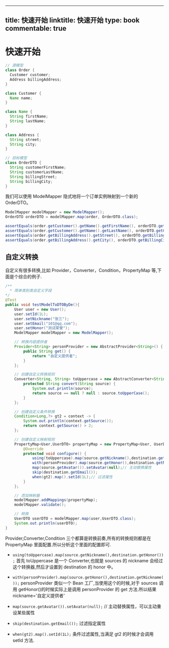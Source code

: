 
---
title: 快速开始
linktitle: 快速开始
type: book
commentable: true
---

# 快速开始

```java
// 源模型
class Order {
  Customer customer;
  Address billingAddress;
}

class Customer {
  Name name;
}

class Name {
  String firstName;
  String lastName;
}

class Address {
  String street;
  String city;
}

// 目标模型
class OrderDTO {
  String customerFirstName;
  String customerLastName;
  String billingStreet;
  String billingCity;
}
```

我们可以使用 ModelMapper 隐式地将一个订单实例映射到一个新的 OrderDTO。

```java
ModelMapper modelMapper = new ModelMapper();
OrderDTO orderDTO = modelMapper.map(order, OrderDTO.class);

assertEquals(order.getCustomer().getName().getFirstName(), orderDTO.getCustomerFirstName());
assertEquals(order.getCustomer().getName().getLastName(), orderDTO.getCustomerLastName());
assertEquals(order.getBillingAddress().getStreet(), orderDTO.getBillingStreet());
assertEquals(order.getBillingAddress().getCity(), orderDTO.getBillingCity());
```

## 自定义转换

自定义有很多转换,比如 Provider，Converter，Condition，PropertyMap 等,下面是个综合的例子.

```java
/**
  * 简单类到类自定义字段
*/
@Test
public void testModelToDTOByDe(){
    User user = new User();
    user.setId(1L);
    user.setNickname("张三");
    user.setEmail("101@qq.com");
    user.setHonor("测试荣誉");
    ModelMapper modelMapper = new ModelMapper();

    // 转换内容提供者
    Provider<String> personProvider = new AbstractProvider<String>() {
        public String get() {
            return "自定义提供者";
        }
    };

    // 创建自定义转换规则
    Converter<String, String> toUppercase = new AbstractConverter<String, String>() {
        protected String convert(String source) {
            System.out.println(source);
            return source == null ? null : source.toUpperCase();
        }
    };

    // 创建自定义条件转换
    Condition<Long,?> gt2 = context -> {
        System.out.println(context.getSource());
        return context.getSource() > 2;
    };

    // 创建自定义映射规则
    PropertyMap<User,UserDTO> propertyMap = new PropertyMap<User, UserDTO>() {
        @Override
        protected void configure() {
            using(toUppercase).map(source.getNickname(),destination.getHonor());// 使用自定义转换规则
            with(personProvider).map(source.getHonor(),destination.getNickname());// 使用自定义属性提供覆盖
            map(source.getAvatar()).setAvatar(null);// 主动替换属性
            skip(destination.getEmail());
            when(gt2).map().setId(1L);// 过滤属性
        }
    };

    // 添加映射器
    modelMapper.addMappings(propertyMap);
    modelMapper.validate();

    // 转换
    UserDTO userDTO = modelMapper.map(user,UserDTO.class);
    System.out.println(userDTO);
}
```

Provider,Converter,Condition 三个都算是转换前奏,所有的转换规则都是在 PropertyMap 里面配置.所以分析这个里面的配置即可.

- `using(toUppercase).map(source.getNickname(),destination.getHonor());` 首先 toUppercase 是一个 Converter,也就是 sources 的 nickname 会经过这个转换器,然后才设置到 destination 的 honor 中。

- `with(personProvider).map(source.getHonor(),destination.getNickname());` personProvider 类似一个 Bean 工厂,当使用这个的时候,对于 sources 调用 getHonor()的时候实际上是调用 personProvider 的 get 方法.所以结果 nickname='自定义提供者'

- `map(source.getAvatar()).setAvatar(null);` // 主动替换属性，可以主动重设某些属性

- `skip(destination.getEmail());` 过滤指定属性

- `when(gt2).map().setId(1L);` 条件过滤属性,当满足 gt2 的时候才会调用 setId 方法.

    